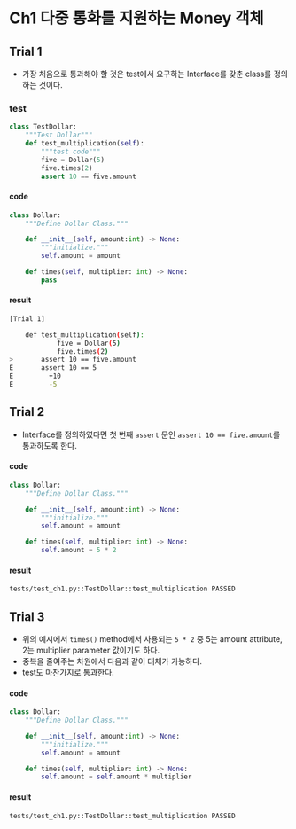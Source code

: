 # Ch1 다중 통화를 지원하는 Money 객체

## Trial 1

- 가장 처음으로 통과해야 할 것은 test에서 요구하는 Interface를 갖춘 class를 정의하는 것이다.

### test

```python
class TestDollar:
    """Test Dollar"""
    def test_multiplication(self):
        """test code"""
        five = Dollar(5)
        five.times(2)
        assert 10 == five.amount
```

#### code

```python
class Dollar:
    """Define Dollar Class."""

    def __init__(self, amount:int) -> None:
        """initialize."""
        self.amount = amount

    def times(self, multiplier: int) -> None:
        pass

```

#### result

```bash
[Trial 1]

    def test_multiplication(self):
            five = Dollar(5)
            five.times(2)
>       assert 10 == five.amount
E       assert 10 == 5
E         +10
E         -5
```

## Trial 2

- Interface를 정의하였다면 첫 번째 `assert` 문인 `assert 10 == five.amount`를 통과하도록 한다.

#### code 

```python
class Dollar:
    """Define Dollar Class."""

    def __init__(self, amount:int) -> None:
        """initialize."""
        self.amount = amount

    def times(self, multiplier: int) -> None:
        self.amount = 5 * 2
```

#### result

```bash
tests/test_ch1.py::TestDollar::test_multiplication PASSED
```

## Trial 3

- 위의 예시에서 `times()` method에서 사용되는 `5 * 2` 중 5는 amount attribute, 2는 multiplier parameter 값이기도 하다.
- 중복을 줄여주는 차원에서 다음과 같이 대체가 가능하다.
- test도 마찬가지로 통과한다.

#### code 

```python
class Dollar:
    """Define Dollar Class."""

    def __init__(self, amount:int) -> None:
        """initialize."""
        self.amount = amount 

    def times(self, multiplier: int) -> None:
        self.amount = self.amount * multiplier
```

#### result

```bash
tests/test_ch1.py::TestDollar::test_multiplication PASSED
```
